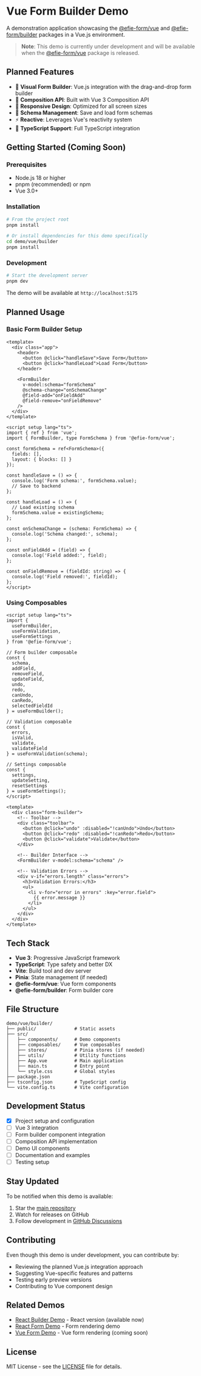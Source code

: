 # Vue Form Builder Demo

A demonstration application showcasing the [@efie-form/vue](../../../packages/vue) and [@efie-form/builder](../../../packages/builder) packages in a Vue.js environment.

> **Note**: This demo is currently under development and will be available when the [@efie-form/vue](../../../packages/vue) package is released.

## Planned Features

- 🎨 **Visual Form Builder**: Vue.js integration with the drag-and-drop form builder
- 🔄 **Composition API**: Built with Vue 3 Composition API
- 📱 **Responsive Design**: Optimized for all screen sizes
- 💾 **Schema Management**: Save and load form schemas
- ⚡ **Reactive**: Leverages Vue's reactivity system
- 🎯 **TypeScript Support**: Full TypeScript integration

## Getting Started (Coming Soon)

### Prerequisites

- Node.js 18 or higher
- pnpm (recommended) or npm
- Vue 3.0+

### Installation

```bash
# From the project root
pnpm install

# Or install dependencies for this demo specifically
cd demo/vue/builder
pnpm install
```

### Development

```bash
# Start the development server
pnpm dev
```

The demo will be available at `http://localhost:5175`

## Planned Usage

### Basic Form Builder Setup

```vue
<template>
  <div class="app">
    <header>
      <button @click="handleSave">Save Form</button>
      <button @click="handleLoad">Load Form</button>
    </header>
    
    <FormBuilder
      v-model:schema="formSchema"
      @schema-change="onSchemaChange"
      @field-add="onFieldAdd"
      @field-remove="onFieldRemove"
    />
  </div>
</template>

<script setup lang="ts">
import { ref } from 'vue';
import { FormBuilder, type FormSchema } from '@efie-form/vue';

const formSchema = ref<FormSchema>({
  fields: [],
  layout: { blocks: [] }
});

const handleSave = () => {
  console.log('Form schema:', formSchema.value);
  // Save to backend
};

const handleLoad = () => {
  // Load existing schema
  formSchema.value = existingSchema;
};

const onSchemaChange = (schema: FormSchema) => {
  console.log('Schema changed:', schema);
};

const onFieldAdd = (field) => {
  console.log('Field added:', field);
};

const onFieldRemove = (fieldId: string) => {
  console.log('Field removed:', fieldId);
};
</script>
```

### Using Composables

```vue
<script setup lang="ts">
import { 
  useFormBuilder,
  useFormValidation,
  useFormSettings
} from '@efie-form/vue';

// Form builder composable
const {
  schema,
  addField,
  removeField,
  updateField,
  undo,
  redo,
  canUndo,
  canRedo,
  selectedFieldId
} = useFormBuilder();

// Validation composable
const {
  errors,
  isValid,
  validate,
  validateField
} = useFormValidation(schema);

// Settings composable
const {
  settings,
  updateSetting,
  resetSettings
} = useFormSettings();
</script>

<template>
  <div class="form-builder">
    <!-- Toolbar -->
    <div class="toolbar">
      <button @click="undo" :disabled="!canUndo">Undo</button>
      <button @click="redo" :disabled="!canRedo">Redo</button>
      <button @click="validate">Validate</button>
    </div>
    
    <!-- Builder Interface -->
    <FormBuilder v-model:schema="schema" />
    
    <!-- Validation Errors -->
    <div v-if="errors.length" class="errors">
      <h3>Validation Errors:</h3>
      <ul>
        <li v-for="error in errors" :key="error.field">
          {{ error.message }}
        </li>
      </ul>
    </div>
  </div>
</template>
```

## Tech Stack

- **Vue 3**: Progressive JavaScript framework
- **TypeScript**: Type safety and better DX
- **Vite**: Build tool and dev server
- **Pinia**: State management (if needed)
- **@efie-form/vue**: Vue form components
- **@efie-form/builder**: Form builder core

## File Structure

```
demo/vue/builder/
├── public/              # Static assets
├── src/
│   ├── components/      # Demo components
│   ├── composables/     # Vue composables
│   ├── stores/          # Pinia stores (if needed)
│   ├── utils/           # Utility functions
│   ├── App.vue          # Main application
│   ├── main.ts          # Entry point
│   └── style.css        # Global styles
├── package.json
├── tsconfig.json        # TypeScript config
└── vite.config.ts       # Vite configuration
```

## Development Status

- [x] Project setup and configuration
- [ ] Vue 3 integration
- [ ] Form builder component integration
- [ ] Composition API implementation
- [ ] Demo UI components
- [ ] Documentation and examples
- [ ] Testing setup

## Stay Updated

To be notified when this demo is available:

1. Star the [main repository](https://github.com/pwkang/efie)
2. Watch for releases on GitHub
3. Follow development in [GitHub Discussions](https://github.com/pwkang/efie/discussions)

## Contributing

Even though this demo is under development, you can contribute by:

- Reviewing the planned Vue.js integration approach
- Suggesting Vue-specific features and patterns
- Testing early preview versions
- Contributing to Vue component design

## Related Demos

- [React Builder Demo](../../react/builder) - React version (available now)
- [React Form Demo](../../react/form) - Form rendering demo
- [Vue Form Demo](../form) - Vue form rendering (coming soon)

## License

MIT License - see the [LICENSE](../../../LICENSE) file for details.
